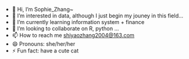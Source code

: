 - 👋 Hi, I’m Sophie_Zhang~
- 👀 I’m interested in data, although I just begin my jouney in this field...
- 🌱 I’m currently learning information system + finance
- 💞️ I’m looking to collaborate on R, python ...
- 📫 How to reach me shiyaozhang2004@163.com
- 😄 Pronouns: she/her/her
- ⚡ Fun fact: have a cute cat

<!---
SophieZhang1016/SophieZhang1016 is a ✨ special ✨ repository because its `README.md` (this file) appears on your GitHub profile.
You can click the Preview link to take a look at your changes.
--->
